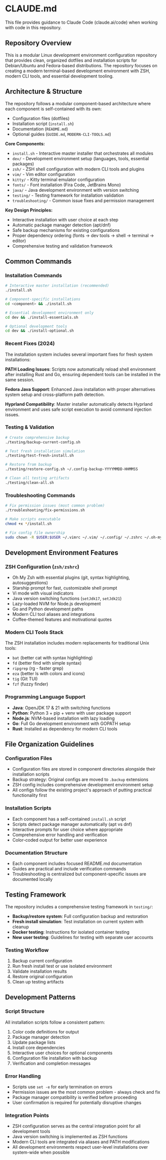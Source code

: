 # CLAUDE.md

This file provides guidance to Claude Code (claude.ai/code) when working with code in this repository.

## Repository Overview

This is a modular Linux development environment configuration repository that provides clean, organized dotfiles and installation scripts for Debian/Ubuntu and Fedora-based distributions. The repository focuses on creating a modern terminal-based development environment with ZSH, modern CLI tools, and essential development tooling.

## Architecture & Structure

The repository follows a modular component-based architecture where each component is self-contained with its own:
- Configuration files (dotfiles)
- Installation script (`install.sh`)
- Documentation (`README.md`)
- Optional guides (`GUIDE.md`, `MODERN-CLI-TOOLS.md`)

**Core Components:**
- `install.sh` - Interactive master installer that orchestrates all modules
- `dev/` - Development environment setup (languages, tools, essential packages)
- `zsh/` - ZSH shell configuration with modern CLI tools and plugins
- `vim/` - Vim editor configuration
- `kitty/` - Kitty terminal emulator configuration
- `fonts/` - Font installation (Fira Code, JetBrains Mono)
- `java/` - Java development environment with version switching
- `testing/` - Testing framework for installation validation
- `troubleshooting/` - Common issue fixes and permission management

**Key Design Principles:**
- Interactive installation with user choice at each step
- Automatic package manager detection (apt/dnf)
- Safe backup mechanisms for existing configurations
- Proper dependency ordering (fonts → dev tools → shell → terminal → editor)
- Comprehensive testing and validation framework

## Common Commands

### Installation Commands
```bash
# Interactive master installation (recommended)
./install.sh

# Component-specific installations
cd <component> && ./install.sh

# Essential development environment only
cd dev && ./install-essentials.sh

# Optional development tools
cd dev && ./install-optional.sh
```

### Recent Fixes (2024)
The installation system includes several important fixes for fresh system installations:

**PATH Loading Issues**: Scripts now automatically reload shell environment after installing Rust and Go, ensuring dependent tools can be installed in the same session.

**Fedora Java Support**: Enhanced Java installation with proper alternatives system setup and cross-platform path detection.

**Hyprland Compatibility**: Master installer automatically detects Hyprland environment and uses safe script execution to avoid command injection issues.

### Testing & Validation
```bash
# Create comprehensive backup
./testing/backup-current-config.sh

# Test fresh installation simulation
./testing/test-fresh-install.sh

# Restore from backup
./testing/restore-config.sh ~/.config-backup-YYYYMMDD-HHMMSS

# Clean all testing artifacts
./testing/clean-all.sh
```

### Troubleshooting Commands
```bash
# Fix permission issues (most common problem)
./troubleshooting/fix-permissions.sh

# Make scripts executable
chmod +x */install.sh

# Fix config file ownership
sudo chown -R $USER:$USER ~/.vimrc ~/.vim/ ~/.config/ ~/.zshrc ~/.oh-my-zsh/
```

## Development Environment Features

### ZSH Configuration (`zsh/zshrc`)
- Oh My Zsh with essential plugins (git, syntax highlighting, autosuggestions)
- Starship prompt for fast, customizable shell prompt
- Vi mode with visual indicators
- Java version switching functions (`setJdk17`, `setJdk21`)
- Lazy-loaded NVM for Node.js development
- Go and Python development paths
- Modern CLI tool aliases and integrations
- Coffee-themed features and motivational quotes

### Modern CLI Tools Stack
The ZSH installation includes modern replacements for traditional Unix tools:
- `bat` (better cat with syntax highlighting)
- `fd` (better find with simple syntax)
- `ripgrep` (rg - faster grep)
- `eza` (better ls with colors and icons)
- `tig` (Git TUI)
- `fzf` (fuzzy finder)

### Programming Language Support
- **Java**: OpenJDK 17 & 21 with switching functions
- **Python**: Python 3 + pip + venv with user package support
- **Node.js**: NVM-based installation with lazy loading
- **Go**: Full Go development environment with GOPATH setup
- **Rust**: Installed as dependency for modern CLI tools

## File Organization Guidelines

### Configuration Files
- Configuration files are stored in component directories alongside their installation scripts
- Backup strategy: Original configs are moved to `.backup` extensions
- ZSH config includes comprehensive development environment setup
- All configs follow the existing project's approach of putting practical functionality first

### Installation Scripts
- Each component has a self-contained `install.sh` script
- Scripts detect package manager automatically (apt vs dnf)
- Interactive prompts for user choice where appropriate
- Comprehensive error handling and verification
- Color-coded output for better user experience

### Documentation Structure
- Each component includes focused README.md documentation
- Guides are practical and include verification commands
- Troubleshooting is centralized but component-specific issues are documented locally

## Testing Framework

The repository includes a comprehensive testing framework in `testing/`:
- **Backup/restore system**: Full configuration backup and restoration
- **Fresh install simulation**: Test installation on current system with cleanup
- **Docker testing**: Instructions for isolated container testing
- **New user testing**: Guidelines for testing with separate user accounts

### Testing Workflow
1. Backup current configuration
2. Run fresh install test or use isolated environment
3. Validate installation results
4. Restore original configuration
5. Clean up testing artifacts

## Development Patterns

### Script Structure
All installation scripts follow a consistent pattern:
1. Color code definitions for output
2. Package manager detection
3. Update package lists
4. Install core dependencies
5. Interactive user choices for optional components
6. Configuration file installation with backup
7. Verification and completion messages

### Error Handling
- Scripts use `set -e` for early termination on errors
- Permission issues are the most common problem - always check and fix
- Package manager compatibility is verified before proceeding
- User confirmation is required for potentially disruptive changes

### Integration Points
- ZSH configuration serves as the central integration point for all development tools
- Java version switching is implemented as ZSH functions
- Modern CLI tools are integrated via aliases and PATH modifications
- All development environments respect user-level installations over system-wide when possible